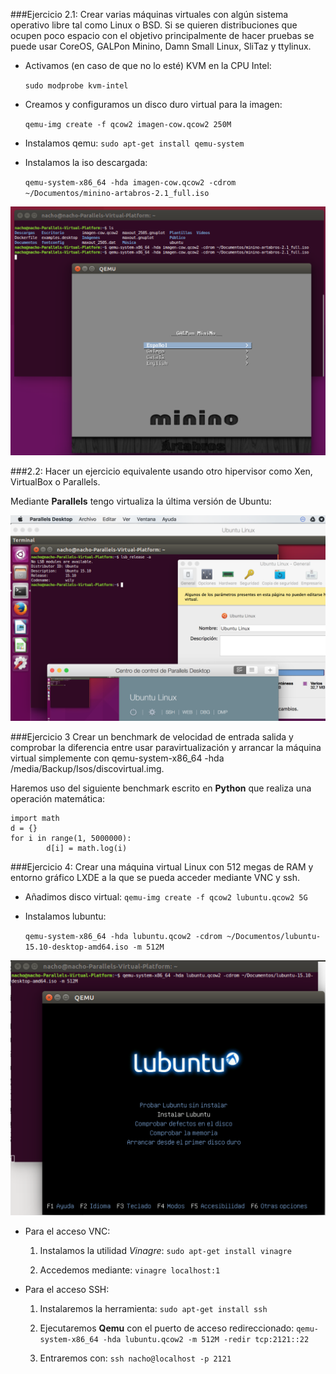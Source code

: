 ###Ejercicio 2.1: Crear varias máquinas virtuales con algún sistema operativo libre tal como Linux o BSD. Si se quieren distribuciones que ocupen poco espacio con el objetivo principalmente de hacer pruebas se puede usar CoreOS, GALPon Minino, Damn Small Linux, SliTaz y ttylinux.


- Activamos (en caso de que no lo esté) KVM en la CPU Intel:

	```sudo modprobe kvm-intel ```

- Creamos y configuramos un disco duro virtual para la imagen:

	```qemu-img create -f qcow2 imagen-cow.qcow2 250M ```

- Instalamos qemu:
	```sudo apt-get install qemu-system ```
	
- Instalamos la iso descargada:
	
	```qemu-system-x86_64 -hda imagen-cow.qcow2 -cdrom ~/Documentos/minino-artabros-2.1_full.iso```
	
![img](https://github.com/nachobit/ETSIIT/blob/master/backup/IV1516/ejercicios/tema5/mini0.png)


###2.2: Hacer un ejercicio equivalente usando otro hipervisor como Xen, VirtualBox o Parallels.

Mediante **Parallels** tengo virtualiza la última versión de Ubuntu:

![img](https://github.com/nachobit/ETSIIT/blob/master/backup/IV1516/ejercicios/tema5/para.png)


###Ejercicio 3 Crear un benchmark de velocidad de entrada salida y comprobar la diferencia entre usar paravirtualización y arrancar la máquina virtual simplemente con qemu-system-x86_64 -hda /media/Backup/Isos/discovirtual.img.

Haremos uso del siguiente benchmark escrito en **Python** que realiza una operación matemática:

```
import math
d = {}
for i in range(1, 5000000):
        d[i] = math.log(i)
```

###Ejercicio 4: Crear una máquina virtual Linux con 512 megas de RAM y entorno gráfico LXDE a la que se pueda acceder mediante VNC y ssh.

- Añadimos disco virtual:
	```qemu-img create -f qcow2 lubuntu.qcow2 5G```
	
- Instalamos lubuntu:
	
	```qemu-system-x86_64 -hda lubuntu.qcow2 -cdrom ~/Documentos/lubuntu-15.10-desktop-amd64.iso -m 512M```

![img](https://github.com/nachobit/ETSIIT/blob/master/backup/IV1516/ejercicios/tema5/lubuntu.png)

- Para el acceso VNC:
	1. Instalamos la utilidad *Vinagre*:
	```sudo apt-get install vinagre ```
	
	2. Accedemos mediante: ```vinagre localhost:1```
	
- Para el acceso SSH:
 
	1. Instalaremos la herramienta:
	```sudo apt-get install ssh```
	
	2. Ejecutaremos **Qemu** con el puerto de acceso redireccionado: 
	```qemu-system-x86_64 -hda lubuntu.qcow2 -m 512M -redir tcp:2121::22```
	
	3. Entraremos con: ``` ssh nacho@localhost -p 2121 ```

	